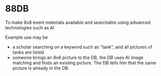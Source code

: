 # 88DB
To make 8x8 event materials available and searchable using advanced technologies such as AI

Example use may be
- a scholar searching on a keyword such as "tank", and all pictures of tanks are listed
- someone brings an 8x8 picture to the DB, the DB uses AI image matching and finds an existing picture.  The DB tells him that the same picture is already in the DB.

